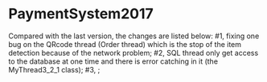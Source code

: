 # PaymentSystem2017
Compared with the last version, the changes are listed below:
#1, fixing one bug on the QRcode thread (Order thread) which is the stop of the item detection because of the network problem;
#2, SQL thread only get access to the database at one time and there is error catching in it (the MyThread3_2_1 class);
#3, ;

